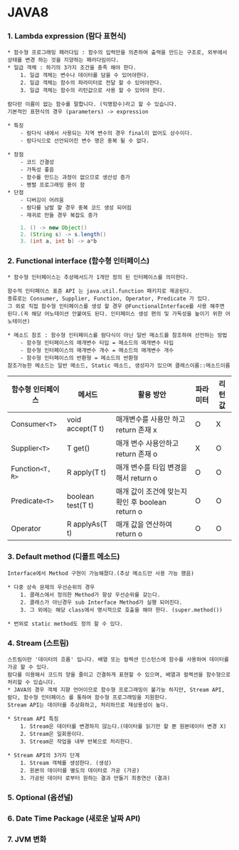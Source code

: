 # JAVA8


### 1. Lambda expression (람다 표현식)
    * 함수형 프로그래밍 패러다임 : 함수의 입력만을 의존하여 출력을 만드는 구조로, 외부에서 상태를 변경 하는 것을 지양하는 패러다임이다.
    * 일급 객체 : 하기의 3가지 조건을 충족 해야 한다.
        1. 일급 객체는 변수나 데이터를 담을 수 있어야한다.
        2. 일급 객체는 함수의 파라미터로 전달 할 수 있어야한다.
        3. 일급 객체는 함수의 리턴값으로 사용 할 수 있어야 한다.

    람다란 이름이 없는 함수를 말합니다. (익명함수)라고 할 수 있습니다.
    기본적인 표현식의 경우 (parameters) -> expression
    
    * 특징
        - 람다식 내에서 사용되는 지역 변수의 경우 final이 없어도 상수이다.
        - 람다식으로 선언되어진 변수 명은 중복 될 수 없다.

    * 장점 
        - 코드 간결성
        - 가독성 좋음
        - 함수를 만드는 과정이 없으므로 생산성 증가
        - 병렬 프로그래밍 용이 함
    * 단점
        - 디버깅이 어려움
        - 람다를 남발 할 경우 중복 코드 생성 되어짐
        - 재귀로 만들 경우 복잡도 증가
    
```java
    1. () -> new Object()
    2. (String s) -> s.length()
    3. (int a, int b) -> a*b
```
    
### 2. Functional interface (함수형 인터페이스)
    * 함수형 인터페이스는 추상메서드가 1개만 정의 된 인터페이스를 의미한다.

    함수적 인터페이스 표준 API 는 java.util.function 패키지로 제공된다.
    종류로는 Consumer, Supplier, Function, Operator, Predicate 가 있다.
    그 외로 직접 함수형 인터페이스를 생성 할 경우 @FunctionalInterface를 사용 해주면 된다.(꼭 해당 어노테이션 안붙여도 된다. 인터페이스 생성 편의 및 가독성을 높이기 위한 어노테이션)

    * 메소드 참조 : 함수형 인터페이스를 람다식이 아닌 일반 메소드를 참조하여 선언하는 방법
        - 함수형 인터페이스의 매개변수 타입 = 메소드의 매개변수 타입
        - 함수형 인터페이스의 매개변수 개수 = 메소드의 매개변수 개수
        - 함수형 인터페이스의 반환형 = 메소드의 반환형
    참조가능한 메소드는 일반 메소드, Static 메소드, 생성자가 있으며 클래스이름::메소드이름


| 함수형 인터페이스        | 메서드               | 활용 방안                                | 파라미터 | 리턴 값 |
|------------------|-------------------|--------------------------------------|------|------|
| Consumer`<T>`    | void accept(T t)  | 매개변수를 사용만 하고 return 존재 x             | O    | X    |
| Supplier`<T>`    | T get()           | 매개 변수 사용안하고 return 존재 o              | X    | O    |
| Function`<T, R>` | R apply(T t)      | 매개 변수를 타입 변경을 해서 return o            | O    | O    |
| Predicate`<T>`   | boolean test(T t) | 매개 값이 조건에 맞는지 확인 후 boolean return o  | O    | O    |
| Operator         | R applyAs(T t)    | 매개 값을 연산하여 return o                  | O    | O    |

    
### 3. Default method (디폴트 메소드)
    Interface에서 Method 구현이 가능해졌다.(추상 메소드만 사용 가능 했음)

    * 다중 상속 문제의 우선순위의 경우
        1. 클래스에서 정의한 Method가 항상 우선순위를 갖는다.
        2. 클래스가 아닌경우 sub Interface Method가 실행 되어진다.
        3. 그 외에는 해당 class에서 명시적으로 호출을 해야 한다. (super.method())

    * 번외로 static method도 정의 할 수 있다.
### 4. Stream (스트림)
    스트림이란 '데이터의 흐름' 입니다. 배열 또는 컬렉션 인스턴스에 함수를 사용하여 데이터를 가공 할 수 있다. 
    람다를 이용해서 코드의 양을 줄이고 간결하게 표현할 수 있으며, 배열과 컬렉션을 함수형으로 처리할 수 있습니다.
    * JAVA의 경우 객체 지향 언어이므로 함수형 프로그래밍이 불가능 하지만, Stream API, 람다, 함수형 인터페이스 를 통하여 함수형 프로그래밍을 지원한다.
    Stream API는 데이터를 추상화하고, 처리하므로 재상용성이 높다.

    * Stream API 특징
        1. Stream은 데이터를 변경하지 않는다.(데이터를 읽기만 할 뿐 원본데이터 변경 X)
        2. Stream은 일회용이다.
        3. Stream은 작업을 내부 반복으로 처리한다.

    * Stream API의 3가지 단계
        1. Stream 객체를 생성한다. (생성)
        2. 원본의 데이터를 별도의 데이터로 가공 (가공)
        3. 가공된 데이터 로부터 원하는 결과 만들기 최종연산 (결과)

### 5. Optional (옵션널)
### 6. Date Time Package (새로운 날짜 API)
### 7. JVM 변화 
